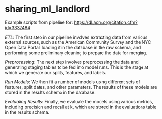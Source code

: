 # sharing_ml_landlord
Example scripts from pipeline for: https://dl.acm.org/citation.cfm?id=3332484

*ETL*:
The first step in our pipeline involves extracting data from various external sources, such as the American Community Survey and the NYC Open Data Portal, loading it in the database in the raw schema, and performing some preliminary cleaning to prepare the data for merging.

*Preprocessing*:
The next step involves preprocessing the data and generating staging tables to be fed into model runs. This is the stage at which we generate our splits, features, and labels.

*Run Models*:
We then fit a number of models using different sets of features, split dates, and other parameters. The results of these models are stored in the results schema in the database.

*Evaluating Results*:
Finally, we evaluate the models using various metrics, including precision and recall at k, which are stored in the evaluations table in the results schema.

